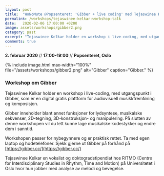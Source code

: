 ```yaml
---
layout: post
title:  "WoNoMute @Popsenteret: 'Gibber + live coding' med Tejaswinee Kelkar (6.2.20)"
permalink: /workshops/tejaswinee-kelkar-workshop-talk
date:   2020-02-06 17:00:00 +0200
image: assets/workshops/gibber2.png
category: past
excerpt: "Tejaswinee Kelkar holder en workshop i live-coding, med utgangspunkt i Gibber, som er en digital gratis plattform for audiovisuell musikkfremføring og komposisjon. "
comments: true
---
```


**2. februar 2020** // **17:00-19:00** // **Popsenteret, Oslo** 

{% include image.html
max-width="100%" file="/assets/workshops/gibber2.png" alt="Gibber"
caption="Gibber." %}

### Workshop om Gibber

Tejaswinee Kelkar holder en workshop i live-coding, med utgangspunkt i Gibber, som er en digital gratis plattform for audiovisuell musikkfremføring og komposisjon. 

Gibber inneholder blant annet funksjoner for lydsyntese, musikalske sekvenser, 2D-tegning, 3D-konstruksjon- og manipulering. På slutten av denne workshopen vil du lett kunne lage musikalske kodestykker og endre dem i sanntid.

Workshopen passer for nybegynnere og er praktisk rettet. Ta med egen laptop og hodetelefoner. Sjekk gjerne ut Gibber på forhånd på [https://gibber.cc/](https://gibber.cc/)

Tejaswinee Kelkar en vokalist og doktogradstipendiat hos RITMO (Centre for Interdisciplinary Studies in Rhythm, Time and Motion) på Universitetet i Oslo hvor hun jobber med analyse av melodi og bevegelse.
